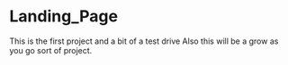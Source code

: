 # Landing_Page
This is the first project and a bit of a test drive
Also this will be a grow as you go sort of project.
